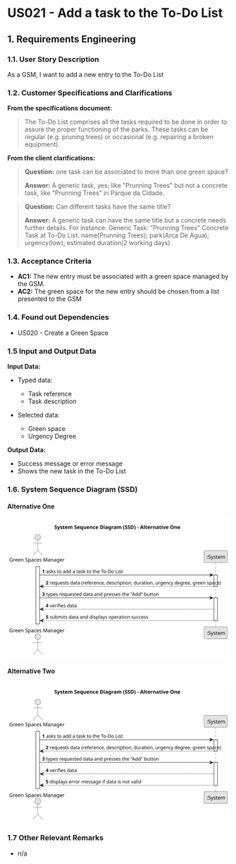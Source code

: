 # US021 - Add a task to the To-Do List

## 1. Requirements Engineering

### 1.1. User Story Description

As a GSM, I want to add a new entry to the To-Do List

### 1.2. Customer Specifications and Clarifications 

**From the specifications document:**

>	The To-Do List comprises all the tasks required to
be done in order to assure the proper functioning of the parks. These tasks
can be regular (e.g. pruning trees) or occasional (e.g. repairing a broken
equipment).


**From the client clarifications:**

> **Question:** one task can be associated to more than one green space?
>
> **Answer:** A generic task, yes; like "Prunning Trees" but not a concrete task, like "Prunning Trees" in Parque da Cidade.

> **Question:** Can different tasks have the same title?
>
> **Answer:** A generic task can have the same title but a concrete needs further details. For instance:
Generic Task: "Prunning Trees"
Concrete Task at To-Do List: name(Prunning Trees); park(Arca De Agua); urgency(low); estimated duration(2 working days)

### 1.3. Acceptance Criteria

* **AC1:** The new entry must be associated with a green space managed by the GSM.
* **AC2:** The green space for the new entry should be chosen from a list presented to the GSM

### 1.4. Found out Dependencies

* US020 - Create a Green Space

### 1.5 Input and Output Data

**Input Data:**

* Typed data:
    * Task reference
    * Task description
	
* Selected data:
    * Green space
    * Urgency Degree
 

**Output Data:**

* Success message or error message
* Shows the new task in the To-Do List

### 1.6. System Sequence Diagram (SSD)

[//]: # (**_Other alternatives might exist._**)

#### Alternative One

![System Sequence Diagram - Alternative One](svg/us021-system-sequence-diagram-alternative-one.svg)

#### Alternative Two

![System Sequence Diagram - Alternative Two](svg/us021-system-sequence-diagram-alternative-two.svg)

### 1.7 Other Relevant Remarks

* n/a